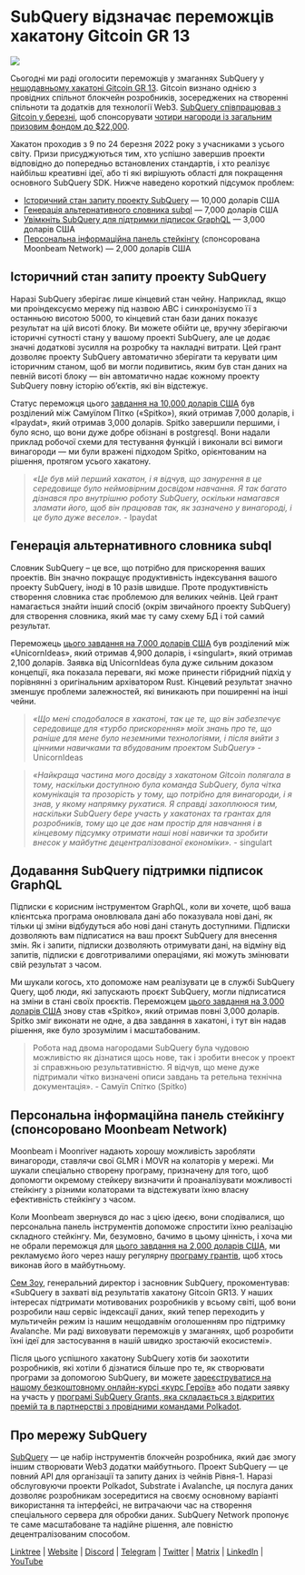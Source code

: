 # SubQuery відзначає переможців хакатону Gitcoin GR 13

![](https://miro.medium.com/max/1400/0*fK6HKHRjdoE1WjYi)

Сьогодні ми раді оголосити переможців у змаганнях SubQuery у [нещодавньому хакатоні Gitcoin GR 13](https://gitcoin.co/hackathon/gr13/onboard). Gitcoin визнано однією з провідних спільнот блокчейн розробників, зосереджених на створенні спільноти та додатків для технології Web3. [SubQuery співпрацював з Gitcoin у березні](./20220308-gitcoin13-hackathon.md), щоб спонсорувати [чотири нагороди із загальним призовим фондом до $22,000](https://gitcoin.co/hackathon/gr13/?org=subquery).

Хакатон проходив з 9 по 24 березня 2022 року з учасниками з усього світу. Призи присуджуються тим, хто успішно завершив проекти відповідно до попередньо встановлених стандартів, і хто реалізує найбільш креативні ідеї, або ті які вирішують області для покращення основного SubQuery SDK. Нижче наведено короткий підсумок проблем:

- [Історичний стан запиту проекту SubQuery](https://gitcoin.co/issue/subquery/grants/7/100028529) — 10,000 доларів США
- [Генерація альтернативного словника subql](https://gitcoin.co/issue/subquery/grants/9/100028531) — 7,000 доларів США
- [Увімкніть SubQuery для підтримки підписок GraphQL](https://gitcoin.co/issue/subquery/grants/8/100028530) — 3,000 доларів США
- [Персональна інформаційна панель стейкінгу](https://gitcoin.co/issue/subquery/grants/10/100028547) (спонсорована Moonbeam Network) — 2,000 доларів США

## Історичний стан запиту проекту SubQuery

Наразі SubQuery зберігає лише кінцевий стан чейну. Наприклад, якщо ми проіндексуємо мережу під назвою ABC і синхронізуємо її з останньою висотою 5000, то кінцевий стан бази даних показує результат на цій висоті блоку. Ви можете обійти це, вручну зберігаючи історичні сутності стану у вашому проекті SubQuery, але це додає значні додаткові зусилля на розробку та накладні витрати. Цей грант дозволяє проекту SubQuery автоматично зберігати та керувати цим історичним станом, щоб ви могли подивитись, яким був стан даних на певній висоті блоку — він автоматично надає кожному проекту SubQuery повну історію об’єктів, які він відстежує.

Статус переможця цього [завдання на 10,000 доларів США](https://gitcoin.co/issue/subquery/grants/7/100028529) був розділений між Самуїлом Пітко («Spitko»), який отримав 7,000 доларів, і «Ipaydat», який отримав 3,000 доларів. Spitko завершили першими, і було ясно, що вони дуже добре обізнані в postgresql. Вони надали приклад робочої схеми для тестування функцій і виконали всі вимоги винагороди — ми були вражені підходом Spitko, орієнтованим на рішення, протягом усього хакатону.

> _«Це був мій перший хакатон, і я відчув, що занурення в це середовище було неймовірним досвідом навчання. Я так багато дізнався про внутрішню роботу SubQuery, оскільки намагався зламати його, щоб він працював так, як зазначено у винагороді, і це було дуже весело»._ - Ipaydat

## Генерація альтернативного словника subql

Словник SubQuery – це все, що потрібно для прискорення ваших проектів. Він значно покращує продуктивність індексування вашого проекту SubQuery, іноді в 10 разів швидше. Проте продуктивність створення словника стає проблемою для великих чейнів. Цей грант намагається знайти інший спосіб (окрім звичайного проекту SubQuery) для створення словника, який має ту саму схему БД і той самий результат.

Переможець [цього завдання на 7,000 доларів США](https://gitcoin.co/issue/subquery/grants/9/1000285315) був розділений між «UnicornIdeas», який отримав 4,900 доларів, і «singulart», який отримав 2,100 доларів. Заявка від UnicornIdeas була дуже сильним доказом концепції, яка показала переваги, які може принести гібридний підхід у порівнянні з оригінальним архіватором Rust. Кінцевий результат значно зменшує проблеми залежностей, які виникають при поширенні на інші чейни.

> _«Що мені сподобалося в хакатоні, так це те, що він забезпечує середовище для «турбо прискорення» моїх знань про те, що раніше для мене було неземними технологіями, і після вийти з цінними навичками та вбудованим проектом SubQuery»_ - UnicornIdeas

> _«Найкраща частина мого досвіду з хакатоном Gitcoin полягала в тому, наскільки доступною була команда SubQuery, була чітка комунікація та прозорість у тому, що потрібно для винагороди, і я знав, у якому напрямку рухатися. Я справді захоплююся тим, наскільки SubQuery бере участь у хакатонах та грантах для розробників, тому що це дає нам простір для навчання і в кінцевому підсумку отримати наші нові навички та зробити внесок у майбутнє децентралізованої економіки»._ - singulart

## Додавання SubQuery підтримки підписок GraphQL

Підписки є корисним інструментом GraphQL, коли ви хочете, щоб ваша клієнтська програма оновлювала дані або показувала нові дані, як тільки ці зміни відбудуться або нові дані стануть доступними. Підписки дозволяють вам підписатися на ваш проєкт SubQuery для внесення змін. Як і запити, підписки дозволяють отримувати дані, на відміну від запитів, підписки є довготривалими операціями, які можуть змінювати свій результат з часом.

Ми шукали когось, хто допоможе нам реалізувати це в службі SubQuery Query, щоб люди, які запускають проєкт SubQuery, могли підписатися на зміни в стані своїх проєктів. Переможцем [цього завдання на 3,000 доларів США](https://gitcoin.co/issue/subquery/grants/8/100028530) знову став «Spitko», який отримав повні 3,000 доларів. Spitko зміг виконати не одне, а два завдання в хакатоні, і тут він надав рішення, яке було зрозумілим і масштабованим.

> Робота над двома нагородами SubQuery була чудовою можливістю як дізнатися щось нове, так і зробити внесок у проект зі справжньою результативністю. Я відчув, що мене дуже підтримали чітко визначені описи завдань та ретельна технічна документація».</em> - Самуїл Спітко (Spitko)

## Персональна інформаційна панель стейкінгу (спонсоровано Moonbeam Network)

Moonbeam і Moonriver надають хорошу можливість заробляти винагороди, ставлячи свої GLMR і MOVR на колаторів у мережі. Ми шукали спеціально створену програму, призначену для того, щоб допомогти окремому стейкеру визначити й проаналізувати можливості стейкінгу з різними колаторами та відстежувати їхню власну ефективність стейкінгу з часом.

Коли Moonbeam звернувся до нас з цією ідеєю, вони сподівалися, що персональна панель інструментів допоможе спростити їхню реалізацію складного стейкінгу. Ми, безумовно, бачимо в цьому цінність, і хоча ми не обрали переможця для [цього завдання на 2,000 доларів США](https://gitcoin.co/issue/subquery/grants/10/1000285475), ми рекламуємо його через нашу регулярну [програму грантів](https://subquery.network/grants), щоб хтось виконав його в майбутньому.

[Сем Зоу](https://twitter.com/zoujialiu), генеральний директор і засновник SubQuery, прокоментував: «SubQuery в захваті від результатів хакатону Gitcoin GR13. У наших інтересах підтримати мотивованих розробників у всьому світі, щоб вони розробили наш сервіс індексації даних, який тепер переходить у мультичейн режим із нашим нещодавнім оголошенням про підтримку Avalanche. Ми раді виховувати переможців у змаганнях, щоб розробити їхні ідеї для застосування в нашій швидко зростаючій екосистемі».

Після цього успішного хакатону SubQuery хотів би заохотити розробників, які хотіли б дізнатися більше про те, як створювати програми за допомогою SubQuery, ви можете [зареєструватися на нашому безкоштовному онлайн-курсі «курс Героїв»](https://subquery.coassemble.com/unlock/dOKZW6O#/) або подати заявку на участь у [програмі SubQuery Grants, яка складається з відкритих премій та в партнерстві з провідними командами Polkadot](https://subquery.network/grants).

## Про мережу SubQuery

[SubQuery](https://subquery.network) — це набір інструментів блокчейн розробника, який дає змогу іншим створювати Web3 додатки майбутнього. Проект SubQuery — це повний API для організації та запиту даних із чейнів Рівня-1. Наразі обслуговуючи проекти Polkadot, Substrate і Avalanche, ця послуга даних дозволяє розробникам зосередитися на своєму основному варіанті використання та інтерфейсі, не витрачаючи час на створення спеціального сервера для обробки даних. SubQuery Network пропонує те саме масштабоване та надійне рішення, але повністю децентралізованим способом.

​​[Linktree](https://linktr.ee/subquerynetwork) | [Website](https://subquery.network/) | [Discord](https://discord.com/invite/78zg8aBSMG) | [Telegram](https://t.me/subquerynetwork) | [Twitter](https://twitter.com/subquerynetwork) | [Matrix](https://matrix.to/#/#subquery:matrix.org) | [LinkedIn](https://www.linkedin.com/company/subquery) | [YouTube](https://www.youtube.com/channel/UCi1a6NUUjegcLHDFLr7CqLw)
